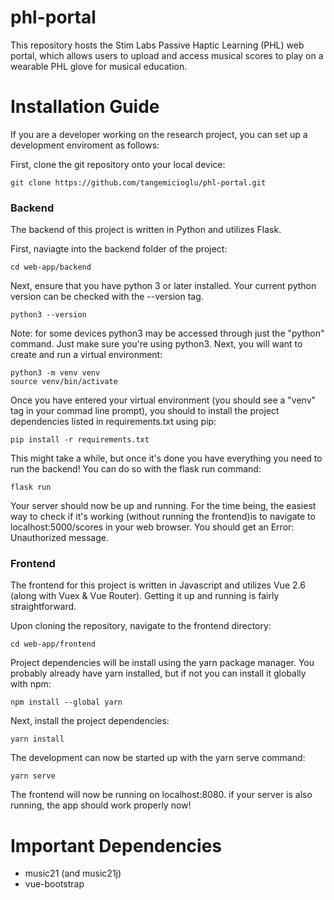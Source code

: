 ﻿# phl-portal

This repository hosts the Stim Labs Passive Haptic Learning (PHL) web portal, which allows users to upload and access musical scores to play on a wearable PHL glove for musical education. 

# Installation Guide
If you are a developer working on the research project, you can set up a development enviroment as follows:

First, clone the git repository onto your local device:

    git clone https://github.com/tangemicioglu/phl-portal.git

### Backend
The backend of this project is written in Python and utilizes Flask. 

First, naviagte into the backend folder of the project:

    cd web-app/backend

Next, ensure that you have python 3 or later installed. Your current python version can be checked with the --version tag.

    python3 --version

Note: for some devices python3 may be accessed through just the "python" command. Just make sure you're using python3. 
Next, you will want to create and run a virtual environment:

    python3 -m venv venv
    source venv/bin/activate

Once you have entered your virtual environment (you should see a "venv" tag in your commad line prompt), you should to install the project dependencies listed in requirements.txt using pip:

    pip install -r requirements.txt

This might take a while, but once it's done you have everything you need to run the backend! You can do so with the flask run command:

    flask run
    
Your server should now be up and running. For the time being, the easiest way to check if it's working (without running the frontend)is to navigate to localhost:5000/scores in your web browser. You should get an Error: Unauthorized message. 


### Frontend 
The frontend for this project is written in Javascript and utilizes Vue 2.6 (along with Vuex & Vue Router). Getting it up and running is fairly straightforward.

Upon cloning the repository, navigate to the frontend directory: 

    cd web-app/frontend

Project dependencies will be install using the yarn package manager. You probably already have yarn installed, but if not you can install it globally with npm:

    npm install --global yarn

Next, install the project dependencies: 

    yarn install

The development can now be started up with the yarn serve command:

    yarn serve

The frontend will now be running on localhost:8080. if your server is also running, the app should work properly now!

# Important Dependencies
 - music21 (and music21j)
 - vue-bootstrap


